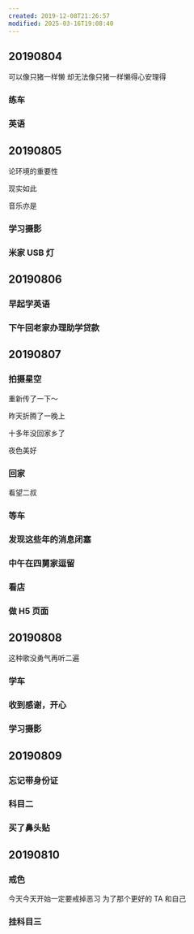 ```yaml
---
created: 2019-12-08T21:26:57
modified: 2025-03-16T19:08:40
---
```


## 20190804

可以像只猪一样懒 却无法像只猪一样懒得心安理得

### 练车
### 英语
## 20190805

论环境的重要性

现实如此

音乐亦是

### 学习摄影

### 米家 USB 灯

## 20190806
### 早起学英语
### 下午回老家办理助学贷款

## 20190807

### 拍摄星空

重新传了一下～

昨天折腾了一晚上

十多年没回家乡了

夜色美好

### 回家

看望二叔

### 等车
### 发现这些年的消息闭塞
### 中午在四舅家逗留
### 看店

### 做 H5 页面
## 20190808

这种歌没勇气再听二遍

### 学车
### 收到感谢，开心
### 学习摄影

## 20190809

### 忘记带身份证
### 科目二
### 买了鼻头贴

## 20190810

### 戒色
今天今天开始一定要戒掉恶习 为了那个更好的 TA 和自己

### 挂科目三

